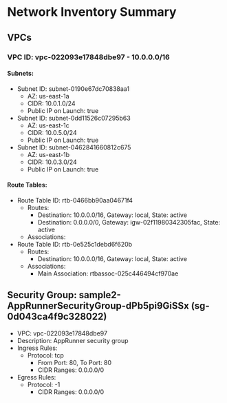 # Network Inventory Summary
    
## VPCs

### VPC ID: vpc-022093e17848dbe97 - 10.0.0.0/16
#### Subnets:
- Subnet ID: subnet-0190e67dc70838aa1
  - AZ: us-east-1a
  - CIDR: 10.0.1.0/24
  - Public IP on Launch: true
- Subnet ID: subnet-0dd11526c07295b63
  - AZ: us-east-1c
  - CIDR: 10.0.5.0/24
  - Public IP on Launch: true
- Subnet ID: subnet-0462841660812c675
  - AZ: us-east-1b
  - CIDR: 10.0.3.0/24
  - Public IP on Launch: true

#### Route Tables:
- Route Table ID: rtb-0466bb90aa04671f4
  - Routes:
    - Destination: 10.0.0.0/16, Gateway: local, State: active
    - Destination: 0.0.0.0/0, Gateway: igw-02f11980342305fac, State: active
  - Associations: 
- Route Table ID: rtb-0e525c1debd6f620b
  - Routes:
    - Destination: 10.0.0.0/16, Gateway: local, State: active
  - Associations: 
    - Main Association: rtbassoc-025c446494cf970ae


## Security Group: sample2-AppRunnerSecurityGroup-dPb5pi9GiSSx (sg-0d043ca4f9c328022)
- VPC: vpc-022093e17848dbe97
- Description: AppRunner security group
- Ingress Rules: 
  - Protocol: tcp
    - From Port: 80, To Port: 80
    - CIDR Ranges: 0.0.0.0/0
- Egress Rules: 
    - Protocol: -1
      - CIDR Ranges: 0.0.0.0/0

